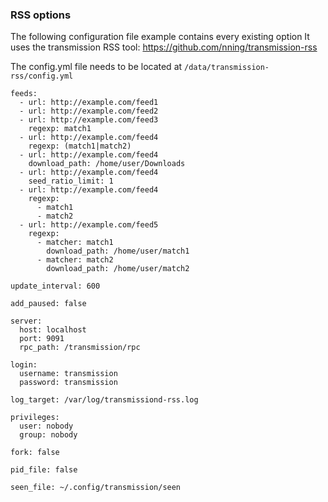 
### RSS options
The following configuration file example contains every existing option
It uses the transmission RSS tool: https://github.com/nning/transmission-rss

The config.yml file needs to be located at `/data/transmission-rss/config.yml`

    feeds:
      - url: http://example.com/feed1
      - url: http://example.com/feed2
      - url: http://example.com/feed3
        regexp: match1
      - url: http://example.com/feed4
        regexp: (match1|match2)
      - url: http://example.com/feed4
        download_path: /home/user/Downloads
      - url: http://example.com/feed4
        seed_ratio_limit: 1
      - url: http://example.com/feed4
        regexp:
          - match1
          - match2
      - url: http://example.com/feed5
        regexp:
          - matcher: match1
            download_path: /home/user/match1
          - matcher: match2
            download_path: /home/user/match2

    update_interval: 600

    add_paused: false

    server:
      host: localhost
      port: 9091
      rpc_path: /transmission/rpc

    login:
      username: transmission
      password: transmission

    log_target: /var/log/transmissiond-rss.log

    privileges:
      user: nobody
      group: nobody

    fork: false

    pid_file: false

    seen_file: ~/.config/transmission/seen